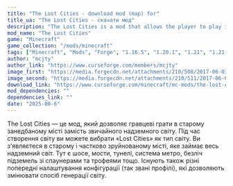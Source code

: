 ```yaml
---
title: "The Lost Cities - download mod (map) for"
title_ua: "The Lost Cities - скачати мод"
description: "The Lost Cities is a mod that allows the player to play in an old abandoned city instead of the usual overworld. When creating a world, you can select “Lost Cities” as the world type. You spawn in an old and partially destroyed city that occupies the entire overworld."
mod_name: "The Lost Cities"
game: "Minecraft"
game_collection: "/mods/minecraft"
tags: ["Minecraft", "Mods", "Forge", "1.16.5", "1.20.1", "1.21", "1.21.1"]
author: "mcjty"
author_link: "https://www.curseforge.com/members/mcjty"
image_first: "https://media.forgecdn.net/attachments/210/508/2017-06-03_06.png"
image_second: "https://media.forgecdn.net/attachments/210/511/2017-06-03_19.png"
download_link: "https://www.curseforge.com/minecraft/mc-mods/the-lost-cities/files/all?page=1&amp;pageSize=20"
mod_dependencies: ""
dependencies_link: ""
date: "2025-08-6"
---
```


The Lost Cities — це мод, який дозволяє гравцеві грати в старому занедбаному місті замість звичайного надземного світу. Під час створення світу ви можете вибрати «Lost Cities» як тип світу. Ви з'являєтеся в старому і частково зруйнованому місті, яке займає весь надземний світ. Тут є шосе, мости, тунелі, система метро, безліч підземель зі спаунерами та трофеями тощо. Існують також різні попередні налаштування конфігурації (так звані профілі), які дозволяють змінювати спосіб генерації світу.